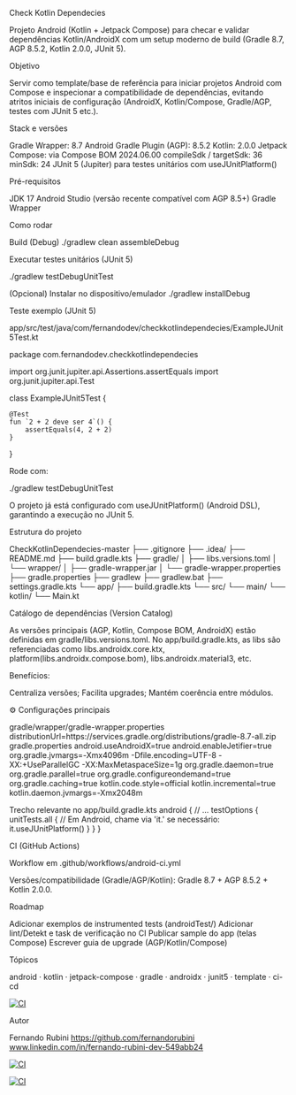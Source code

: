 Check Kotlin Dependecies

Projeto Android (Kotlin + Jetpack Compose) para checar e validar dependências Kotlin/AndroidX com um setup moderno de build (Gradle 8.7, AGP 8.5.2,
Kotlin 2.0.0, JUnit 5).

<!-- https://github.com/fernandorubini/CheckKotlinDependecies -->

Objetivo

Servir como template/base de referência para iniciar projetos Android com Compose e inspecionar a compatibilidade de dependências,
evitando atritos iniciais de configuração (AndroidX, Kotlin/Compose, Gradle/AGP, testes com JUnit 5 etc.).

Stack e versões

Gradle Wrapper: 8.7
Android Gradle Plugin (AGP): 8.5.2
Kotlin: 2.0.0
Jetpack Compose: via Compose BOM 2024.06.00
compileSdk / targetSdk: 36
minSdk: 24
JUnit 5 (Jupiter) para testes unitários com useJUnitPlatform()


Pré-requisitos

JDK 17
Android Studio (versão recente compatível com AGP 8.5+)
Gradle Wrapper


Como rodar

Build (Debug)
./gradlew clean assembleDebug


Executar testes unitários (JUnit 5)

./gradlew testDebugUnitTest

(Opcional) Instalar no dispositivo/emulador
./gradlew installDebug


Teste exemplo (JUnit 5)

app/src/test/java/com/fernandodev/checkkotlindependecies/ExampleJUnit5Test.kt

package com.fernandodev.checkkotlindependecies

import org.junit.jupiter.api.Assertions.assertEquals
import org.junit.jupiter.api.Test

class ExampleJUnit5Test {

    @Test
    fun `2 + 2 deve ser 4`() {
        assertEquals(4, 2 + 2)
    }
}


Rode com:

./gradlew testDebugUnitTest

O projeto já está configurado com useJUnitPlatform() (Android DSL), garantindo a execução no JUnit 5.


Estrutura do projeto

CheckKotlinDependecies-master
├── .gitignore
├── .idea/
├── README.md
├── build.gradle.kts
├── gradle/
│   ├── libs.versions.toml
│   └── wrapper/
│       ├── gradle-wrapper.jar
│       └── gradle-wrapper.properties
├── gradle.properties
├── gradlew
├── gradlew.bat
├── settings.gradle.kts
└── app/
├── build.gradle.kts
└── src/
└── main/
└── kotlin/
└── Main.kt


Catálogo de dependências (Version Catalog)

As versões principais (AGP, Kotlin, Compose BOM, AndroidX) estão definidas em gradle/libs.versions.toml. No app/build.gradle.kts, as libs são referenciadas como libs.androidx.core.ktx, 
platform(libs.androidx.compose.bom), libs.androidx.material3, etc.


Benefícios:

Centraliza versões;
Facilita upgrades;
Mantém coerência entre módulos.


⚙️ Configurações principais

gradle/wrapper/gradle-wrapper.properties
distributionUrl=https\://services.gradle.org/distributions/gradle-8.7-all.zip
gradle.properties
android.useAndroidX=true
android.enableJetifier=true
org.gradle.jvmargs=-Xmx4096m -Dfile.encoding=UTF-8 -XX:+UseParallelGC -XX:MaxMetaspaceSize=1g
org.gradle.daemon=true
org.gradle.parallel=true
org.gradle.configureondemand=true
org.gradle.caching=true
kotlin.code.style=official
kotlin.incremental=true
kotlin.daemon.jvmargs=-Xmx2048m


Trecho relevante no app/build.gradle.kts
android {
// ...
testOptions {
unitTests.all {
// Em Android, chame via 'it.' se necessário:
it.useJUnitPlatform()
}
}
}


CI (GitHub Actions)

Workflow em .github/workflows/android-ci.yml


Versões/compatibilidade (Gradle/AGP/Kotlin):
Gradle 8.7 + AGP 8.5.2 + Kotlin 2.0.0.


Roadmap

Adicionar exemplos de instrumented tests (androidTest/)
Adicionar lint/Detekt e task de verificação no CI
Publicar sample do app (telas Compose)
Escrever guia de upgrade (AGP/Kotlin/Compose)


Tópicos

android · kotlin · jetpack-compose · gradle · androidx · junit5 · template · ci-cd

[![CI](https://github.com/fernandorubini/CheckKotlinDependecies/actions/workflows/android-ci.yml/badge.svg)](https://github.com/fernandorubini/CheckKotlinDependecies/actions/workflows/android-ci.yml)



Autor

Fernando Rubini
https://github.com/fernandorubini
www.linkedin.com/in/fernando-rubini-dev-549abb24


[![CI](https://github.com/fernandorubini/CheckKotlinDependecies/actions/workflows/android-ci.yml/badge.svg)](https://github.com/fernandorubini/CheckKotlinDependecies/actions/workflows/android-ci.yml)

[![CI](https://github.com/fernandorubini/CheckKotlinDependecies/actions/workflows/android-ci.yml/badge.svg)](https://github.com/fernandorubini/CheckKotlinDependecies/actions/workflows/android-ci.yml)
